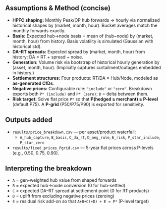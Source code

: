 ## Assumptions & Method (concise)

- **HPFC shaping:** Monthly Peak/OP hub forwards → hourly via normalized historical shapes by (market, month, hour). Bucket averages match the monthly forwards exactly.
- **Basis:** Expected hub→node basis = mean of (hub−node) by (market, month, hour) from history. Basis volatility is simulated (Gaussian with historical std).
- **DA–RT spreads:** Expected spread by (market, month, hour) from history; DA = RT + spread + noise.
- **Generation:** Volume risk via bootstrap of historical hourly generation by (asset, month, hour). (Implicitly captures curtailment/outages embedded in history.)
- **Settlement structures:** Four products: RT/DA × Hub/Node, modeled as **as-generated CfDs**.
- **Negative prices:** Configurable rule: `"include"` or `"zero"`. Breakdown exports both `P* (include)` and `P* (zero)`; `D` = delta between them.
- **Risk target:** Solve flat price `P*` so that **P(hedged ≥ merchant) ≥ P-level** (default P75). A **P-grid** (P50/P75/P90) is exported for sensitivity.

## Outputs added

- `results/price_breakdown.csv` — per asset/product waterfall:
  - `A_hub_capture`, `B_basis`, `C_da_rt`, `D_neg_rule`, `E_risk`, `P_star_include`, `P_star_zero`
- `results/fixed_prices_Pgrid.csv` — 5-year flat prices across P-levels (e.g., 0.50, 0.75, 0.90).

## Interpreting the breakdown

- `A` = gen-weighted hub value from shaped forwards  
- `B` = expected hub→node conversion (0 for hub-settled)  
- `C` = expected DA–RT spread at settlement point (0 for RT products)  
- `D` = uplift from excluding negative prices (zeroing)  
- `E` = residual risk add-on so that `A+B+C(+D) + E = P*` (P-level target)
